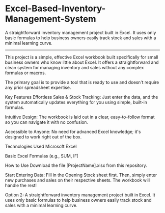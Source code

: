 # Excel-Based-Inventory-Management-System
A straightforward inventory management project built in Excel. It uses only basic formulas to help business owners easily track stock and sales with a minimal learning curve.


---

This project is a simple, effective Excel workbook built specifically for small business owners who know little about Excel. It offers a straightforward and clean system for managing inventory and sales without any complex formulas or macros.

The primary goal is to provide a tool that is ready to use and doesn't require any prior spreadsheet expertise.

Key Features
Effortless Sales & Stock Tracking: Just enter the data, and the system automatically updates everything for you using simple, built-in formulas.

Intuitive Design: The workbook is laid out in a clear, easy-to-follow format so you can navigate it with no confusion.

Accessible to Anyone: No need for advanced Excel knowledge; it's designed to work right out of the box.

Technologies Used
Microsoft Excel

Basic Excel Formulas (e.g., SUM, IF)

How to Use
Download the file [ProjectName].xlsx from this repository.

Start Entering Data: Fill in the Opening Stock sheet first. Then, simply enter new purchases and sales on their respective sheets. The workbook will handle the rest!



Option 2: A straightforward inventory management project built in Excel. It uses only basic formulas to help business owners easily track stock and sales with a minimal learning curve.
